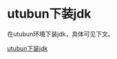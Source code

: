 <!--
 * @Autor: violet apricity ( Zhuangpx )
 * @Date: 2021-09-10 18:48:12
 * @LastEditors: violet apricity ( Zhuangpx )
 * @LastEditTime: 2021-10-17 15:06:26
 * @FilePath: \javaSE\JavaStudy\JavaSE\utubun下jdk.md
 * @Description: Violet && Apricity:/ The warmth of the sun in the winter /
-->

# utubun下装jdk

在utubun环境下装jdk，具体可见下文。

[utubun下装jdk](https://www.cnblogs.com/smiler/p/6939913.html)
